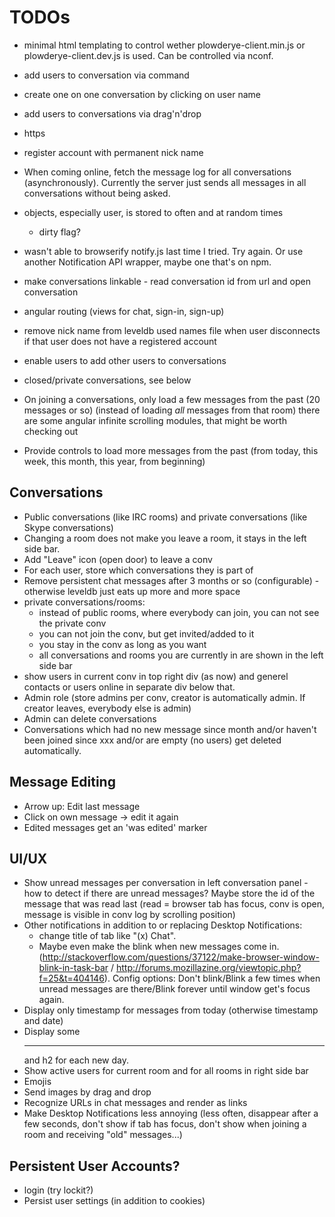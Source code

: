 TODOs
=====

- minimal html templating to control wether plowderye-client.min.js or
  plowderye-client.dev.js is used. Can be controlled via nconf.

- add users to conversation via command

- create one on one conversation by clicking on user name

- add users to conversations via drag'n'drop

- https

- register account with permanent nick name

- When coming online, fetch the message log for all conversations (asynchronously). Currently the server just sends all messages in all conversations without being asked.

- objects, especially user, is stored to often and at random times
  - dirty flag?

- wasn't able to browserify notify.js last time I tried. Try again. Or use another Notification API wrapper, maybe one that's on npm.

- make conversations linkable - read conversation id from url and open conversation

- angular routing (views for chat, sign-in, sign-up)

- remove nick name from leveldb used names file when user disconnects if that user does not have a registered account

- enable users to add other users to conversations
- closed/private conversations, see below

- On joining a conversations, only load a few messages from the past
  (20 messages or so) (instead of loading *all* messages from that room)
  there are some angular infinite scrolling modules, that might be worth checking out
- Provide controls to load more messages from the past
  (from today, this week, this month, this year, from beginning)

Conversations
-------------
- Public conversations (like IRC rooms) and private conversations (like Skype conversations)
- Changing a room does not make you leave a room, it stays in the left side bar.
- Add "Leave" icon (open door) to leave a conv
- For each user, store which conversations they is part of
- Remove persistent chat messages after 3 months or so (configurable) - otherwise leveldb just eats up more and more space
- private conversations/rooms:
  - instead of public rooms, where everybody can join, you can not see
    the private conv
  - you can not join the conv, but get invited/added to it
  - you stay in the conv as long as you want
  - all conversations and rooms you are currently in are shown in the left side bar
- show users in current conv in top right div (as now) and generel contacts or users online in separate div below that.
- Admin role (store admins per conv, creator is automatically admin. If creator leaves, everybody else is admin)
- Admin can delete conversations
- Conversations which had no new message since month and/or haven't been joined since xxx and/or are empty (no users) get deleted automatically.

Message Editing
---------------
- Arrow up: Edit last message
- Click on own message -> edit it again
- Edited messages get an 'was edited' marker

UI/UX
-----
- Show unread messages per conversation in left conversation panel - how to detect if there are unread messages?
  Maybe store the id of the message that was read last (read = browser tab has focus, conv is open, message is visible in conv log by scrolling position)
- Other notifications in addition to or replacing Desktop Notifications:
  - change title of tab like "(x) Chat".
  - Maybe even make the blink when new messages come in. (http://stackoverflow.com/questions/37122/make-browser-window-blink-in-task-bar / http://forums.mozillazine.org/viewtopic.php?f=25&t=404146). Config options: Don't blink/Blink a few times when unread messages are there/Blink forever until window get's focus again.
- Display only timestamp for messages from today
  (otherwise timestamp and date)
- Display some <hr> and h2 for each new day.
- Show active users for current room and for all rooms in right side bar
- Emojis
- Send images by drag and drop
- Recognize URLs in chat messages and render as links
- Make Desktop Notifications less annoying (less often, disappear after a few seconds, don't show if tab has focus, don't show when joining a room and receiving "old" messages...)

Persistent User Accounts?
-------------------------
- login (try lockit?)
- Persist user settings (in addition to cookies)

